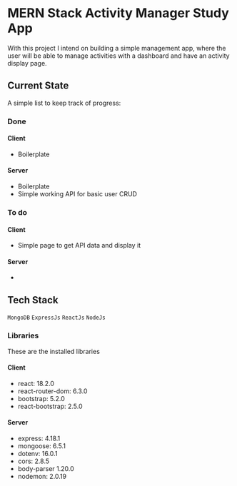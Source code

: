 # MERN Stack Activity Manager Study App

With this project I intend on building a simple management app, where the user will be able to manage activities with a dashboard and have an activity display page.

## Current State

A simple list to keep track of progress:

### Done

#### Client

- Boilerplate

#### Server

- Boilerplate
- Simple working API for basic user CRUD

### To do

#### Client

- Simple page to get API data and display it

#### Server

-

## Tech Stack

`MongoDB`
`ExpressJs`
`ReactJs`
`NodeJs`

### Libraries

These are the installed libraries

#### Client

- react: 18.2.0
- react-router-dom: 6.3.0
- bootstrap: 5.2.0
- react-bootstrap: 2.5.0

#### Server

- express: 4.18.1
- mongoose: 6.5.1
- dotenv: 16.0.1
- cors: 2.8.5
- body-parser 1.20.0
- nodemon: 2.0.19

